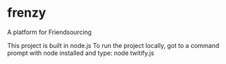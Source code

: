 frenzy
======

A platform for Friendsourcing

This project is built in node.js  To run the project locally, got to a command prompt with node installed and type:
node twitify.js
